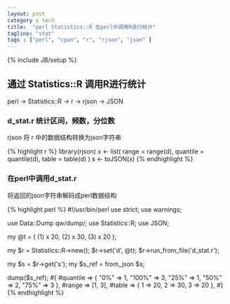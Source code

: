 ```yaml
---
layout: post
category : tech
title:  "perl Statistics::R 在perl中调用R进行统计"
tagline: "stat"
tags : ["perl", "cpan", "r", "rjson", "json" ] 
---
```

{% include JB/setup %}

## 通过 Statistics::R 调用R进行统计

perl -> Statistics::R -> r -> rjson -> JSON

### d_stat.r 统计区间，频数，分位数

rjson 将 r 中的数据结构转换为json字符串

{% highlight r %}
library(rjson)
x <- list( range = range(d), quantile = quantile(d), table = table(d) )
s <- toJSON(x)
{% endhighlight %}

### 在perl中调用d_stat.r

将返回的json字符串解码成perl数据结构

{% highlight perl %}
#!/usr/bin/perl 
use strict;
use warnings;

use Data::Dump qw/dump/;
use Statistics::R;
use JSON;

my @t = ( (1) x 20, (2) x 30, (3) x 20 );

my $r = Statistics::R->new();
$r->set('d', \@t);
$r->run_from_file('d_stat.r');

my $s = $r->get('s');
my $s_ref = from_json $s;

dump($s_ref);
#{
      #quantile => { "0%" => 1, "100%" => 3, "25%" => 1, "50%" => 2, "75%" => 3 },
      #range    => [1, 3],
      #table    => { 1 => 20, 2 => 30, 3 => 20 },
#}
{% endhighlight %}
